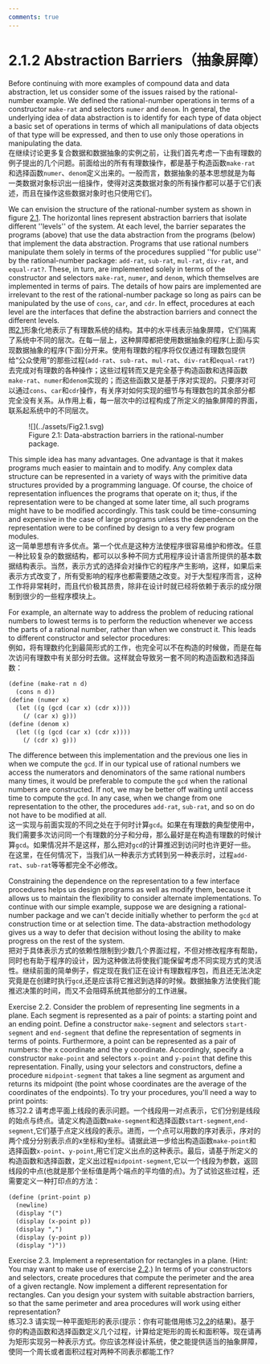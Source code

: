 ```yaml
---
comments: true
---
```


# 2.1.2  Abstraction Barriers（抽象屏障）
Before continuing with more examples of compound data and data abstraction, let us consider some of the issues raised by the rational-number example. We defined the rational-number operations in terms of a constructor `make-rat` and selectors `numer` and `denom`. In general, the underlying idea of data abstraction is to identify for each type of data object a basic set of operations in terms of which all manipulations of data objects of that type will be expressed, and then to use only those operations in manipulating the data.<br>
在继续讨论更多复合数据和数据抽象的实例之前，让我们首先考虑一下由有理数的例子提出的几个问题。前面给出的所有有理数操作，都是基于构造函数`make-rat`和选择函数`numer`、`denom`定义出来的。一般而言，数据抽象的基本思想就是为每一类数据对象标识出一组操作，使得对这类数据对象的所有操作都可以基于它们表述，而且在操作这些数据对象时也只使用它们。

We can envision the structure of the rational-number system as shown in figure [2.1](#Figure2.1). The horizontal lines represent abstraction barriers that isolate different ''levels'' of the system. At each level, the barrier separates the programs (above) that use the data abstraction from the programs (below) that implement the data abstraction. Programs that use rational numbers manipulate them solely in terms of the procedures supplied ''for public use'' by the rational-number package: `add-rat`, `sub-rat`, `mul-rat`, `div-rat`, and `equal-rat?`. These, in turn, are implemented solely in terms of the constructor and selectors `make-rat`, `numer`, and `denom`, which themselves are implemented in terms of pairs. The details of how pairs are implemented are irrelevant to the rest of the rational-number package so long as pairs can be manipulated by the use of `cons`, `car`, and `cdr`. In effect, procedures at each level are the interfaces that define the abstraction barriers and connect the different levels.<br>
图[2.1](#Figure2.1)形象化地表示了有理数系统的结构。其中的水平线表示抽象屏障，它们隔离了系统中不同的层次。在每一层上，这种屏障都把使用数据抽象的程序(上面)与实现数据抽象的程序(下面)分开来。使用有理数的程序将仅仅通过有理数包提供给“公众使用”的那些过程(`add-rat`、`sub-rat`、`mul-rat`、`div-rat`和`equal-rat?`)去完成对有理数的各种操作；这些过程转而又是完全基于构造函数和选择函数`make-rat`、`numer`和`denom`实现的；而这些函数又是基于序对实现的。只要序对可以通过`cons`、`car`和`cdr`操作，有关序对如何实现的细节与有理数包的其余部分都完全没有关系。从作用上看，每一层次中的过程构成了所定义的抽象屏障的界面，联系起系统中的不同层次。

<div id="Figure2.1" markdown>
<figure markdown>
  ![](../assets/Fig2.1.svg)
  <figcaption markdown>
  Figure 2.1:  Data-abstraction barriers in the rational-number package.
  </figcaption>
</figure>
</div>

This simple idea has many advantages. One advantage is that it makes programs much easier to maintain and to modify. Any complex data structure can be represented in a variety of ways with the primitive data structures provided by a programming language. Of course, the choice of representation influences the programs that operate on it; thus, if the representation were to be changed at some later time, all such programs might have to be modified accordingly. This task could be time-consuming and expensive in the case of large programs unless the dependence on the representation were to be confined by design to a very few program modules.<br>
这一简单思想有许多优点。第一个优点是这种方法使程序很容易维护和修改。任意一种比较复杂的数据结构，都可以以多种不同方式用程序设计语言所提供的基本数据结构表示。当然，表示方式的选择会对操作它的程序产生影响，这样，如果后来表示方式改变了，所有受影响的程序也都需要随之改变。对于大型程序而言，这种工作将非常耗时，而且代价极其昂贵，除非在设计时就已经将依赖于表示的成分限制到很少的一些程序模块上。

For example, an alternate way to address the problem of reducing rational numbers to lowest terms is to perform the reduction whenever we access the parts of a rational number, rather than when we construct it. This leads to different constructor and selector procedures:<br>
例如，将有理数约化到最简形式的工作，也完全可以不在构造的时候做，而是在每次访问有理数中有关部分时去做。这样就会导致另一套不同的构造函数和选择函数：

```
(define (make-rat n d)
  (cons n d))
(define (numer x)
  (let ((g (gcd (car x) (cdr x))))
    (/ (car x) g)))
(define (denom x)
  (let ((g (gcd (car x) (cdr x))))
    (/ (cdr x) g)))
```

The difference between this implementation and the previous one lies in when we compute the `gcd`. If in our typical use of rational numbers we access the numerators and denominators of the same rational numbers many times, it would be preferable to compute the `gcd` when the rational numbers are constructed. If not, we may be better off waiting until access time to compute the `gcd`. In any case, when we change from one representation to the other, the procedures `add-rat`, `sub-rat`, and so on do not have to be modified at all.<br>
这一实现与前面实现的不同之处在于何时计算`gcd`。如果在有理数的典型使用中，我们需要多次访问同一个有理数的分子和分母，那么最好是在构造有理数的时候计算`gcd`。如果情况并不是这样，那么把对`gcd`的计算推迟到访问时也许更好一些。在这里，在任何情况下，当我们从一种表示方式转到另一种表示时，过程`add-rat`、`sub-rat`等等都完全不必修改。

Constraining the dependence on the representation to a few interface procedures helps us design programs as well as modify them, because it allows us to maintain the flexibility to consider alternate implementations. To continue with our simple example, suppose we are designing a rational-number package and we can't decide initially whether to perform the `gcd` at construction time or at selection time. The data-abstraction methodology gives us a way to defer that decision without losing the ability to make progress on the rest of the system.<br>
把对于具体表示方式的依赖性限制到少数几个界面过程，不但对修改程序有帮助，同时也有助于程序的设计，因为这种做法将使我们能保留考虑不同实现方式的灵活性。继续前面的简单例子，假定现在我们正在设计有理数程序包，而且还无法决定究竟是在创建时执行`gcd`,还是应该将它推迟到选择的时候。数据抽象方法使我们能推迟决策的时间，而又不会阻碍系统其他部分的工作进展。

<div id="Exercise2.2" markdown>

Exercise 2.2.  Consider the problem of representing line segments in a plane. Each segment is represented as a pair of points: a starting point and an ending point. Define a constructor `make-segment` and selectors `start-segment` and `end-segment` that define the representation of segments in terms of points. Furthermore, a point can be represented as a pair of numbers: the x coordinate and the y coordinate. Accordingly, specify a constructor `make-point` and selectors `x-point` and `y-point` that define this representation. Finally, using your selectors and constructors, define a procedure `midpoint-segment` that takes a line segment as argument and returns its midpoint (the point whose coordinates are the average of the coordinates of the endpoints). To try your procedures, you'll need a way to print points:<br>
练习2.2  请考虑平面上线段的表示问题。一个线段用一对点表示，它们分别是线段的始点与终点。请定义构造函数`make-segment`和选择函数`start-segment`,`end-segment`,它们基于点定义线段的表示。进而，一个点可以用数的序对表示，序对的两个成分分别表示点的x坐标和y坐标。请据此进一步给出构造函数`make-point`和选择函数`x-point`、`y-point`,用它们定义出点的这种表示。最后，请基于所定义的构造函数和选择函数，定义出过程`midpoint-segment`,它以一个线段为参数，返回线段的中点(也就是那个坐标值是两个端点的平均值的点)。为了试验这些过程，还需要定义一种打印点的方法：

```
(define (print-point p)
  (newline)
  (display "(")
  (display (x-point p))
  (display ",")
  (display (y-point p))
  (display ")"))
```
</div> 

<div id="Exercise2.3" markdown>

Exercise 2.3.  Implement a representation for rectangles in a plane. (Hint: You may want to make use of exercise [2.2](#Exercise2.2).) In terms of your constructors and selectors, create procedures that compute the perimeter and the area of a given rectangle. Now implement a different representation for rectangles. Can you design your system with suitable abstraction barriers, so that the same perimeter and area procedures will work using either representation?<br>
练习2.3  请实现一种平面矩形的表示(提示：你有可能借用练习[2.2](#Exercise2.2)的结果)。基于你的构造函数和选择函数定义几个过程，计算给定矩形的周长和面积等。现在请再为矩形实现另一种表示方式。你应该怎样设计系统，使之能提供适当的抽象屏障，使同一个周长或者面积过程对两种不同表示都能工作?
</div>